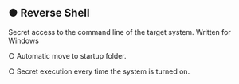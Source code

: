 
## ● Reverse Shell
Secret access to the command line of the target system. Written for Windows



○ Automatic move to startup folder.

○ Secret execution every time the system is turned on.